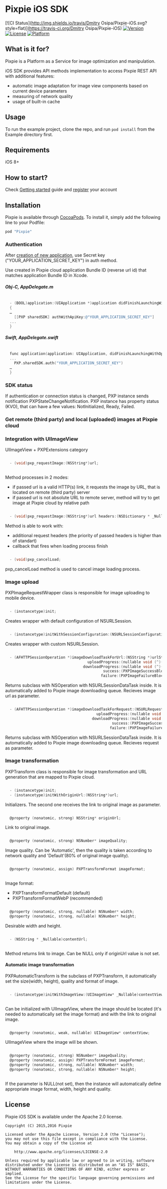 # Pixpie iOS SDK

[![CI Status](http://img.shields.io/travis/Dmitry Osipa/Pixpie-iOS.svg?style=flat)](https://travis-ci.org/Dmitry Osipa/Pixpie-iOS)
[![Version](https://img.shields.io/cocoapods/v/Pixpie-iOS.svg?style=flat)](http://cocoapods.org/pods/Pixpie-iOS)
[![License](https://img.shields.io/cocoapods/l/Pixpie-iOS.svg?style=flat)](http://cocoapods.org/pods/Pixpie-iOS)
[![Platform](https://img.shields.io/cocoapods/p/Pixpie-iOS.svg?style=flat)](http://cocoapods.org/pods/Pixpie-iOS)

## What is it for? ##

Pixpie is a Platform as a Service for image optimization and manipulation.

iOS SDK provides API methods implementation to access Pixpie REST API with additional features: 
- automatic image adaptation for image view components based on current device parameters
- measuring of network quality
- usage of built-in cache

## Usage ##

To run the example project, clone the repo, and run `pod install` from the Example directory first.

## Requirements

iOS 8+

## How to start? ##

Check [Getting started](https://pixpie.atlassian.net/wiki/display/DOC/Getting+started) guide and [register](https://cloud.pixpie.co/registration) your account

## Installation

Pixpie is available through [CocoaPods](http://cocoapods.org). To install
it, simply add the following line to your Podfile:

```ruby
pod "Pixpie"
```

### Authentication ###

After [creation of new application](https://pixpie.atlassian.net/wiki/display/DOC/Create+application),
use Secret key ("YOUR_APPLICATION_SECRET_KEY") in auth method.

Use created in Pixpie cloud application Bundle ID (reverse url id) that matches application Bundle ID in Xcode.

##### Obj-C, AppDelegate.m #####

```objective-c

  - (BOOL)application:(UIApplication *)application didFinishLaunchingWithOptions:(NSDictionary *)launchOptions 
  {
  …
    [[PXP sharedSDK] authWithApiKey:@"YOUR_APPLICATION_SECRET_KEY"]
  ...
  }

```

##### Swift, AppDelegate.swift #####

```objective-c

  func application(application: UIApplication, didFinishLaunchingWithOptions launchOptions: [NSObject : AnyObject]?) -> Bool {
  ...
    PXP.sharedSDK.auth("YOUR_APPLICATION_SECRET_KEY")
  …
  }

```

### SDK status ###

If authentication or connection status is changed, PXP instance sends notification PXPStateChangeNotification.
PXP instance has property status (KVO), that can have a few values: NotInitialized, Ready, Failed.

### Get remote (third party) and local (uploaded) images at Pixpie cloud ###

### Integration with UIImageView

UIImageView + PXPExtensions category

```objective-c

  - (void)pxp_requestImage:(NSString*)url;
  
```
Method processes in 2 modes:
- if passed url is a valid HTTP(s) link, it requests the image by URL, that is located on remote (third party) server
- if passed url is not absolute URL to remote server, method will try to get image at Pixpie cloud by relative path

```objective-c

  - (void)pxp_requestImage:(NSString*)url headers:(NSDictionary * _Nullable )headers completion:(PXPImageRequestCompletionBlock _Nullable)completion;

```

Method is able to work with:
- additional request headers (the priority of passed headers is higher than of standart)
- callback that fires when loading process finish

```objective-c

  - (void)pxp_cancelLoad;

```

pxp_cancelLoad method is used to cancel image loading process.

### Image upload 

PXPImageRequestWrapper class is responsible for image uploading to mobile device.

```objective-c

  - (instancetype)init;

```

Creates wrapper with default configuration of NSURLSession.

```objective-c

  - (instancetype)initWithSessionConfiguration:(NSURLSessionConfiguration *)config;

```

Creates wrapper with custom NSURLSession.

```objective-c

  - (AFHTTPSessionOperation *)imageDownloadTaskForUrl:(NSString *)urlString
                                     uploadProgress:(nullable void (^)(NSProgress *uploadProgress)) uploadProgress
                                   downloadProgress:(nullable void (^)(NSProgress *downloadProgress)) downloadProgress
                                            success:(PXPImageSuccessBlock)successBlock
                                           failure:(PXPImageFailureBlock)failureBlock;

```

Returns subclass with NSOperation with NSURLSessionDataTask inside. It is automatically added to Pixpie image downloading queue. Recieves image url as parameter.

```objective-c

  - (AFHTTPSessionOperation *)imageDownloadTaskForRequest:(NSURLRequest *)request
                                         uploadProgress:(nullable void (^)(NSProgress *uploadProgress)) uploadProgress
                                       downloadProgress:(nullable void (^)(NSProgress *downloadProgress)) downloadProgress
                                                success:(PXPImageSuccessBlock)successBlock
                                               failure:(PXPImageFailureBlock)failureBlock;

```

Returns subclass with NSOperation with NSURLSessionDataTask inside. It is automatically added to Pixpie image downloading queue. Recieves request as parameter.

### Image transformation

PXPTransform class is responsible for image transformation and URL generation that are mapped to Pixpie cloud.

```objective-c

  - (instancetype)init;
  - (instancetype)initWithOriginUrl:(NSString*)url;

```

Initializers. The second one receives the link to original image as parameter.

```objective-c

  @property (nonatomic, strong) NSString* originUrl;

```

Link to original image.

```objective-c

  @property (nonatomic, strong) NSNumber* imageQuality;

```  

Image quality. Can be 'Automatic', then the quality is taken according to network quality and 'Default'(80% of original image quality).


```objective-c

  @property (nonatomic, assign) PXPTransformFormat imageFormat;
  
```  

Image format:
- PXPTransformFormatDefault (default)
- PXPTransformFormatWebP (recommended)

```objective-c

  @property (nonatomic, strong, nullable) NSNumber* width;
  @property (nonatomic, strong, nullable) NSNumber* height;

```

Desirable width and height.

```objective-c

  - (NSString * _Nullable)contentUrl;
  
```  

Method returns link to image. Can be NULL only if originUrl value is not set.

#### Automatic image transformation ####

PXPAutomaticTransform is the subclass of PXPTransform, it automatically set the size(width, height), quality and format of image.

```objective-c

  - (instancetype)initWithImageView:(UIImageView* _Nullable)contextView originUrl:(NSString* _Nullable)url;
  
```  

Can be initialized with UIImageView, where the image should be located (it's needed to automatically set the image format) and with the link to original image.

```objective-c

  @property (nonatomic, weak, nullable) UIImageView* contextView;

```

UIImageView where the image will be shown.

```objective-c

  @property (nonatomic, strong) NSNumber* imageQuality;
  @property (nonatomic, assign) PXPTransformFormat imageFormat;
  @property (nonatomic, strong, nullable) NSNumber* width;
  @property (nonatomic, strong, nullable) NSNumber* height;
  
```

If the parameter is NULL(not set), then the instance will automatically define appropriate image format, width, height and quality.


## License

Pixpie iOS SDK is available under the Apache 2.0 license.

    Copyright (C) 2015,2016 Pixpie

    Licensed under the Apache License, Version 2.0 (the "License");
    you may not use this file except in compliance with the License.
    You may obtain a copy of the License at

        http://www.apache.org/licenses/LICENSE-2.0

    Unless required by applicable law or agreed to in writing, software
    distributed under the License is distributed on an "AS IS" BASIS,
    WITHOUT WARRANTIES OR CONDITIONS OF ANY KIND, either express or implied.
    See the License for the specific language governing permissions and
    limitations under the License.
